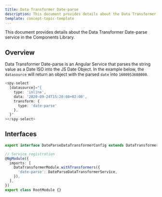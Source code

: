 ```yaml
---
title: Data Transformer Date-parse
description: This document provides details about the Data Transformer Date-parse service in the Components Library.
template: concept-topic-template
---
```



This document provides details about the Data Transformer Date-parse service in the Components Library.

## Overview

Data Transformer Date-parse is an Angular Service that parses the string value as a Date ISO into the JS Date Object.
In the example below, the `datasource` will return an object with the parsed `date` into `1600953608000`.

```ts
<spy-select
  [datasource]="{
    type: 'inline',
    data: '2020-09-24T15:20:08+02:00',
    transform: {
      type: 'date-parse'
    },
  }"
></spy-select>
```

## Interfaces

```ts
export interface DateParseDataTransformerConfig extends DataTransformerConfig {}

// Service registration
@NgModule({
  imports: [
    DataTransformerModule.withTransformers({
      'date-parse': DateParseDataTransformerService,
    }),
  ],
})
export class RootModule {}
```
